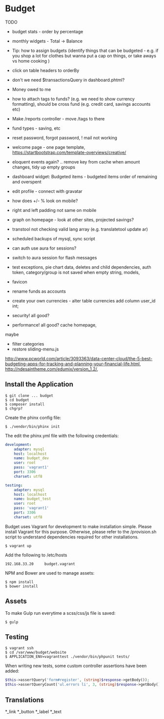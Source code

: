 # Budget

TODO

* budget stats - order by percentage
* monthly widgets - Total -> Balance
* Tip: how to assign budgets (identify things that can be budgeted - e.g. if you shop a lot for clothes but wanna put a cap on things, or take aways vs home cooking )
* click on table headers to orderBy

* don't we need $transactionsQuery in dashboard.phtml?
* Money owed to me
* how to attach tags to funds? (e.g. we need to show currency formatting), should be cross fund (e.g. credit card, savings accounts etc)
* Make /reports controller - move /tags to there
* fund types - saving, etc
* reset password, forgot password, ! mail not working
* welcome page - one page template, https://startbootstrap.com/template-overviews/creative/
* eloquent events again? .. remove key from cache when amount changes, tidy up empty groups
* dashboard widget: Budgeted items - budgeted items order of remaining and overspent

* edit profile - connect with gravatar

* how does +/- % look on mobile?
* right and left padding not same on mobile
* graph on homepage - look at other sites, projected savings?
* transtool not checking valid lang array (e.g. translatetool update ar)
* scheduled backups of mysql, sync script
* can auth use aura for sessions?
* switch to aura session for flash messages
* test exceptions, pie chart data, deletes and child dependencies, auth token, category/group is not saved when empty string, models,
* favicon
* rename funds as accounts
* create your own currencies - alter table currencies add column user_id int;
* security! all good?
* performance! all good? cache homepage,

maybe
* filter categories
* restore sliding-menu.js

http://www.pcworld.com/article/3093363/data-center-cloud/the-5-best-budgeting-apps-for-tracking-and-planning-your-financial-life.html, http://ndesaintheme.com/edumix/version_1.2/,


## Install the Application

```
$ git clone ... budget
$ cd budget
$ composer install
$ chgrp?
```

Create the phinx config file:

```
$ ./vendor/bin/phinx init
```

The edit the phinx.yml file with the following credentials:

```yml
development:
    adapter: mysql
    host: localhost
    name: budget_dev
    user: root
    pass: 'vagrant1'
    port: 3306
    charset: utf8

testing:
    adapter: mysql
    host: localhost
    name: budget_test
    user: root
    pass: 'vagrant1'
    port: 3306
    charset: utf8
```

Budget uses Vagrant for development to make installation simple. Please install Vagrant for this purpose. Otherwise, please refer to the /provision.sh script to understand dependencies required for other installations.

```
$ vagrant up
```

Add the following to /etc/hosts

```
192.168.33.20     budget.vagrant
```

NPM and Bower are used to manage assets:

```
$ npm install
$ bower install
```

## Assets

To make Gulp run everytime a scss/css/js file is saved:

```
$ gulp
```

## Testing

```
$ vagrant ssh
$ cd /var/www/budget/website
$ APPLICATION_ENV=vagranttest ./vendor/bin/phpunit tests/
```

When writing new tests, some custom controller assertions have been added:

```php
$this->assertQuery('form#register', (string)$response->getBody());
$this->assertQueryCount('ul.errors li', 3, (string)$response->getBody());
```

## Translations

*_link
*_button
*_label
*_text
